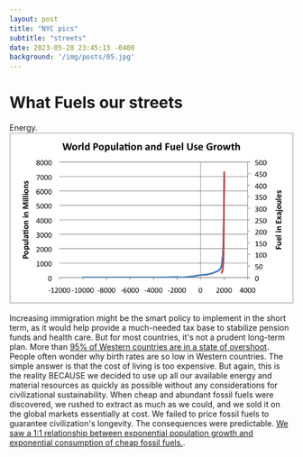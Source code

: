 ```yaml
---
layout: post
title: "NYC pics"
subtitle: "streets"
date: 2023-05-28 23:45:13 -0400
background: '/img/posts/05.jpg'
---
```

# What Fuels our streets

Energy. 
![Population + Fossil fuel energy](\img\posts\world-population-and-fuel-use.png)

Increasing immigration might be the smart policy to implement in the short term, as it would help provide a much-needed tax base to stabilize pension funds and health care. But for most countries, it's not a prudent long-term plan. More than [95% of Western countries are in a state of overshoot](https://data.footprintnetwork.org/#/?). People often wonder why birth rates are so low in Western countries. The simple answer is that the cost of living is too expensive. But again, this is the reality BECAUSE we decided to use up all our available energy and material resources as quickly as possible without any considerations for civilizational sustainability. When cheap and abundant fossil fuels were discovered, we rushed to extract as much as we could, and we sold it on the global markets essentially at cost. We failed to price fossil fuels to guarantee civilization's longevity. The consequences were predictable. [We saw a 1:1 relationship between exponential population growth and exponential consumption of cheap fossil fuels.](https://imgur.com/a/yRc5FRW). 
